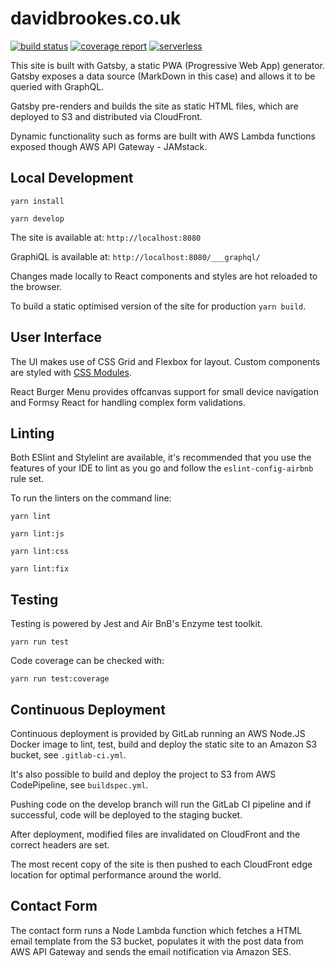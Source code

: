 # davidbrookes.co.uk

[![build status](https://gitlab.com/dbrookes/db-homepage/badges/master/build.svg)](https://gitlab.com/dbrookes/db-homepage/commits/master)
[![coverage report](https://gitlab.com/dbrookes/db-homepage/badges/master/coverage.svg)](https://gitlab.com/dbrookes/db-homepage/commits/master)
[![serverless](http://public.serverless.com/badges/v3.svg)](http://www.serverless.com)

This site is built with Gatsby, a static PWA (Progressive Web App) generator. Gatsby exposes a data source (MarkDown in this case) and allows it to be queried with GraphQL.

Gatsby pre-renders and builds the site as static HTML files, which are deployed to S3 and distributed via CloudFront.

Dynamic functionality such as forms are built with AWS Lambda functions exposed though AWS API Gateway - JAMstack.

## Local Development

`yarn install`

`yarn develop`

The site is available at: `http://localhost:8080`

GraphiQL is available at: `http://localhost:8080/___graphql/`

Changes made locally to React components and styles are hot reloaded to the browser.

To build a static optimised version of the site for production `yarn build`.

## User Interface

The UI makes use of CSS Grid and Flexbox for layout. Custom components are styled with [CSS Modules](https://github.com/css-modules/css-modules).

React Burger Menu provides offcanvas support for small device navigation and Formsy React for handling complex form validations.

## Linting

Both ESlint and Stylelint are available, it's recommended that you use the features of your IDE to lint as you go and follow the `eslint-config-airbnb` rule set.

To run the linters on the command line:

`yarn lint`

`yarn lint:js`

`yarn lint:css`

`yarn lint:fix`

## Testing

Testing is powered by Jest and Air BnB's Enzyme test toolkit.

`yarn run test`

Code coverage can be checked with: 

`yarn run test:coverage`

## Continuous Deployment

Continuous deployment is provided by GitLab running an AWS Node.JS Docker image to lint, test, build and deploy the static site to an Amazon S3 bucket, see `.gitlab-ci.yml`.

It's also possible to build and deploy the project to S3 from AWS CodePipeline, see `buildspec.yml`.

Pushing code on the develop branch will run the GitLab CI pipeline and if successful, code will be deployed to the staging bucket. 

After deployment, modified files are invalidated on CloudFront and the correct headers are set. 

The most recent copy of the site is then pushed to each CloudFront edge location for optimal performance around the world.

## Contact Form

The contact form runs a Node Lambda function which fetches a HTML email template from the S3 bucket, populates it with the post data from AWS API Gateway and sends the email notification via Amazon SES.
